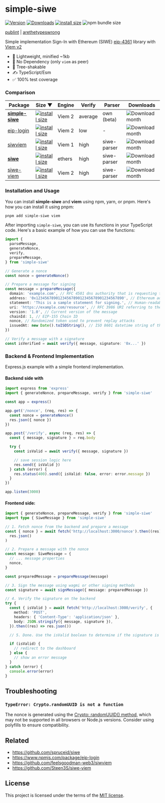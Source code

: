 # simple-siwe

[![Version](https://img.shields.io/npm/v/simple-siwe)](https://www.npmjs.com/simple-siwe)
[![Downloads](https://img.shields.io/npm/dt/simple-siwe)](https://www.npmjs.com/simple-siwe)
[![install size](https://packagephobia.com/badge?p=simple-siwe)](https://packagephobia.com/result?p=simple-siwe)
![npm bundle size](https://img.shields.io/bundlephobia/min/simple-siwe)

[publint](https://publint.dev/simple-siwe) |
[arethetypeswrong](https://arethetypeswrong.github.io/?p=simple-siwe)

Simple implementation Sign-In with Ethereum (SIWE) [eip-4361](https://eips.ethereum.org/EIPS/eip-4361) library with [Viem v2](https://viem.sh/)

- 🌱 Lightweight, minified ~1kb
- 🚫 No Dependency (only `viem` as peer)
- 🌳 Tree-shakable
- ✍️ TypeScript/Esm
- ✅ 100% test coverage

### Comparison

| Package                                                   | Size ▼                                                                                                                                            | Engine | Verify  | Parser      | Downloads                                                                                   |
|-----------------------------------------------------------|---------------------------------------------------------------------------------------------------------------------------------------------------|--------|---------|-------------|---------------------------------------------------------------------------------------------|
| **[simple-siwe](https://github.com/reslear/simple-siwe)** | [![install size](https://badgen.net/packagephobia/install/simple-siwe?label)](https://packagephobia.com/result?p=simple-siwe)                     | Viem 2 | average | own (beta)  | ![Download month](https://badgen.net/npm/dm/simple-siwe?label&color=blue)                   |
| [eip-login](https://github.com/softwarecurator/eip-login) | [![install size](https://badgen.net/packagephobia/install/eip-login?label)](https://packagephobia.com/result?p=eip-login)                         | Viem 2 | low     | -           | ![Download month](https://badgen.net/npm/dm/eip-login?label&color=blue)                     |
| [siwviem](https://github.com/feelsgoodman-web3/siwviem)   | [![install size](https://badgen.net/packagephobia/install/@feelsgoodman/siwviem?label)](https://packagephobia.com/result?p=@feelsgoodman/siwviem) | Viem 1 | high    | siwe-parser | ![Download month](https://badgen.net/npm/dm/@feelsgoodman/siwviem/siwviem?label&color=blue) |
| **[siwe](https://github.com/spruceid/siwe)**              | [![install size](https://badgen.net/packagephobia/install/siwe?label)](https://packagephobia.com/result?p=siwe)                                   | ethers | high    | siwe-parser | ![Download month](https://badgen.net/npm/dm/siwe?label&color=blue)                          |
| [siwe-viem](https://github.com/Steen3S/siwe-viem)         | [![install size](https://badgen.net/packagephobia/install/siwe-viem?label)](https://packagephobia.com/result?p=siwe-viem)                         | Viem 2 | high    | siwe-parser | ![Download month](https://badgen.net/npm/dm/siwe-viem?label&color=blue)                     |
### Installation and Usage

You can install **simple-siwe** and **viem** using npm, yarn, or pnpm. Here's how you can install it using pnpm:

```bash
pnpm add simple-siwe viem
```

After importing `simple-siwe`, you can use its functions in your TypeScript code. Here's a basic example of how you can use the functions:

```typescript
import {
  parseMessage,
  generateNonce,
  verify,
  prepareMessage,
} from 'simple-siwe'

// Generate a nonce
const nonce = generateNonce()

// Prepare a message for signing
const message = prepareMessage({
  domain: 'example.com', // RFC 4501 dns authority that is requesting the signing
  address: '0x1234567890123456789012345678901234567890', // Ethereum address performing the signing
  statement: 'This is a sample statement for signing.', // Human-readable ASCII assertion
  uri: 'https://example.com/resource', // RFC 3986 URI referring to the resource
  version: '1.0', // Current version of the message
  chainId: 1, // EIP-155 Chain ID
  nonce, // Randomized token used to prevent replay attacks
  issuedAt: new Date().toISOString(), // ISO 8601 datetime string of the current time
})

// Verify a message with a signature
const isVerified = await verify({ message, signature: '0x...' })
```

### Backend & Frontend Implementation

Express.js example with a simple frontend implementation.

#### Backend side with

```ts
import express from 'express'
import { generateNonce, prepareMessage, verify } from 'simple-siwe'

const app = express()

app.get('/nonce', (req, res) => {
  const nonce = generateNonce()
  res.json({ nonce })
})

app.post('/verify', async (req, res) => {
  const { message, signature } = req.body

  try {
    const isValid = await verify({ message, signature })

    // save session logic here
    res.send({ isValid })
  } catch (error) {
    res.status(400).send({ isValid: false, error: error.message })
  }
})

app.listen(3000)
```

#### Frontend side:

```ts
import { generateNonce, prepareMessage, verify } from 'simple-siwe'
import type { SiweMessage } from 'simple-siwe'

// 1. Fetch nonce from the backend and prepare a message
const { nonce } = await fetch('http://localhost:3000/nonce').then((res) =>
  res.json()
)

// 2. Prepare a message with the nonce
const message: SiweMessage = {
  // ... message properties
  nonce,
}

const preparedMessage = prepareMessage(message)

// 3. Sign the message using wagmi or other signing methods
const signature = await signMessage({ message: preparedMessage })

// 4. Verify the signature on the backend
try {
  const { isValid } = await fetch('http://localhost:3000/verify', {
    method: 'POST',
    headers: { 'Content-Type': 'application/json' },
    body: JSON.stringify({ message, signature }),
  }).then((res) => res.json())

  // 5. Done. Use the isValid boolean to determine if the signature is valid

  if (isValid) {
    // redirect to the dashboard
  } else {
    // show an error message
  }
} catch (error) {
  console.error(error)
}
```

## Troubleshooting

### `TypeError: Crypto.randomUUID is not a function`

The nonce is generated using the [Crypto: randomUUID() method](https://developer.mozilla.org/en-US/docs/Web/API/Crypto/randomUUID), which may not be supported in all browsers or Node.js versions. Consider using polyfills to ensure compatibility.

## Related

- https://github.com/spruceid/siwe
- https://www.npmjs.com/package/eip-login
- https://github.com/feelsgoodman-web3/siwviem
- https://github.com/Steen3S/siwe-viem

## License

This project is licensed under the terms of the [MIT license](LICENSE).
